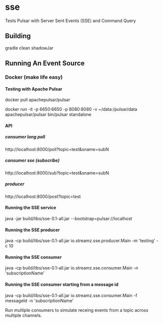 # sse
Tests Pulsar with Server Sent Events (SSE) and Command Query

## Building 
gradle clean shadowJar


## Running An Event Source

### Docker (make life easy)
#### Testing with Apache Pulsar
docker pull apachepulsar/pulsar

docker run -it -p 6650:6650 -p 8080:8080 -v ~/data:/pulsar/data apachepulsar/pulsar bin/pulsar standalone

#### API
##### consumer long poll
http://localhost:8000/poll?topic=test&sname=subN

##### consumer sse (subscribe)
http://localhost:8000/sub?topic=test&sname=subN

##### producer
http://localhost:8000/post?topic=test

#### Running the SSE service

java -jar build/libs/sse-0.1-all.jar --bootstrap=pulsar://localhost

#### Running the SSE producer
java -cp build/libs/sse-0.1-all.jar io.streamz.sse.producer.Main -m 'testing' -c 10

#### Running the SSE consumer
java -cp build/libs/sse-0.1-all.jar io.streamz.sse.consumer.Main -n 'subscriptionName'

#### Running the SSE consumer starting from a message id
java -cp build/libs/sse-0.1-all.jar io.streamz.sse.consumer.Main -f messageId -n 'subscriptionName'

Run multiple consumers to simulate receing events from a topic across multiple channels.
